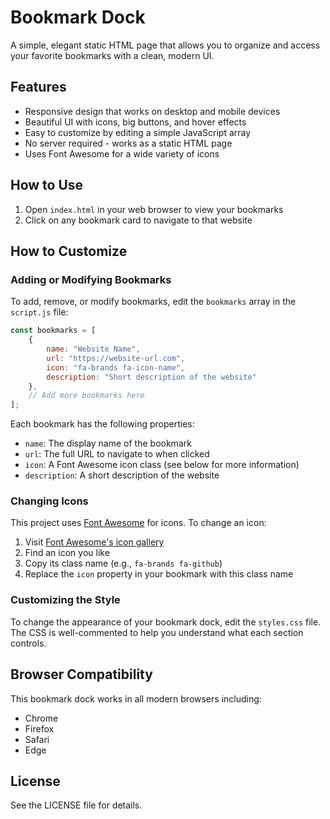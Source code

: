# Bookmark Dock

A simple, elegant static HTML page that allows you to organize and access your favorite bookmarks with a clean, modern UI.

## Features

- Responsive design that works on desktop and mobile devices
- Beautiful UI with icons, big buttons, and hover effects
- Easy to customize by editing a simple JavaScript array
- No server required - works as a static HTML page
- Uses Font Awesome for a wide variety of icons

## How to Use

1. Open `index.html` in your web browser to view your bookmarks
2. Click on any bookmark card to navigate to that website

## How to Customize

### Adding or Modifying Bookmarks

To add, remove, or modify bookmarks, edit the `bookmarks` array in the `script.js` file:

```javascript
const bookmarks = [
    {
        name: "Website Name",
        url: "https://website-url.com",
        icon: "fa-brands fa-icon-name",
        description: "Short description of the website"
    },
    // Add more bookmarks here
];
```

Each bookmark has the following properties:

- `name`: The display name of the bookmark
- `url`: The full URL to navigate to when clicked
- `icon`: A Font Awesome icon class (see below for more information)
- `description`: A short description of the website

### Changing Icons

This project uses [Font Awesome](https://fontawesome.com/) for icons. To change an icon:

1. Visit [Font Awesome's icon gallery](https://fontawesome.com/icons)
2. Find an icon you like
3. Copy its class name (e.g., `fa-brands fa-github`)
4. Replace the `icon` property in your bookmark with this class name

### Customizing the Style

To change the appearance of your bookmark dock, edit the `styles.css` file. The CSS is well-commented to help you understand what each section controls.

## Browser Compatibility

This bookmark dock works in all modern browsers including:
- Chrome
- Firefox
- Safari
- Edge

## License

See the LICENSE file for details.